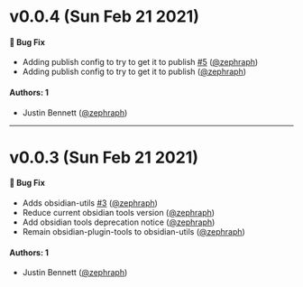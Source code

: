 # v0.0.4 (Sun Feb 21 2021)

#### 🐛 Bug Fix

- Adding publish config to try to get it to publish [#5](https://github.com/zephraph/obsidian-tools/pull/5) ([@zephraph](https://github.com/zephraph))
- Adding publish config to try to get it to publish ([@zephraph](https://github.com/zephraph))

#### Authors: 1

- Justin Bennett ([@zephraph](https://github.com/zephraph))

---

# v0.0.3 (Sun Feb 21 2021)

#### 🐛 Bug Fix

- Adds obsidian-utils [#3](https://github.com/zephraph/obsidian-tools/pull/3) ([@zephraph](https://github.com/zephraph))
- Reduce current obsidian tools version ([@zephraph](https://github.com/zephraph))
- Add obsidian tools deprecation notice ([@zephraph](https://github.com/zephraph))
- Remain obsidian-plugin-tools to obsidian-utils ([@zephraph](https://github.com/zephraph))

#### Authors: 1

- Justin Bennett ([@zephraph](https://github.com/zephraph))
